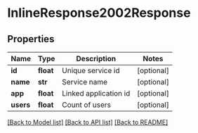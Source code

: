 # InlineResponse2002Response

## Properties
Name | Type | Description | Notes
------------ | ------------- | ------------- | -------------
**id** | **float** | Unique service id | [optional] 
**name** | **str** | Service name | [optional] 
**app** | **float** | Linked application id | [optional] 
**users** | **float** | Count of users | [optional] 

[[Back to Model list]](../README.md#documentation-for-models) [[Back to API list]](../README.md#documentation-for-api-endpoints) [[Back to README]](../README.md)


